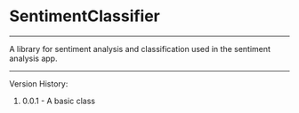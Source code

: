 SentimentClassifier
===================

---

A library for sentiment analysis and classification used in the sentiment analysis app.

---

Version History:

1. 0.0.1  - A basic class